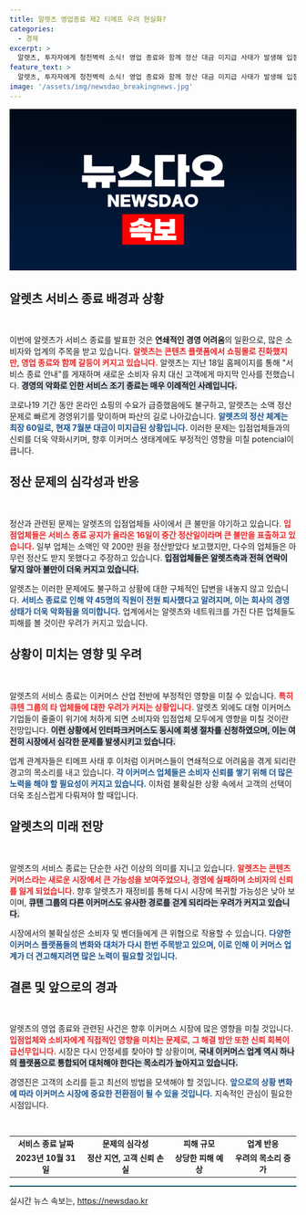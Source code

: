 ```yaml
---
title: 알렛츠 영업종료 제2 티메프 우려 현실화?
categories:
  - 경제
excerpt: >
  알렛츠, 투자자에게 청천벽력 소식! 영업 종료와 함께 정산 대금 미지급 사태가 발생해 입점업체들이 큰 피해를 입고 있다. 업계에서는 큐텐그룹의 연쇄 부실화를 우려하고 있다.
feature_text: >
  알렛츠, 투자자에게 청천벽력 소식! 영업 종료와 함께 정산 대금 미지급 사태가 발생해 입점업체들이 큰 피해를 입고 있다. 업계에서는 큐텐그룹의 연쇄 부실화를 우려하고 있다.
image: '/assets/img/newsdao_breakingnews.jpg'
---
```


<p><img src="/assets/img/newsdao_breakingnews.jpg" alt="koreaapp 속보" /></p>

<h2 data-ke-size="size26">알렛츠 서비스 종료 배경과 상황</h2>

<p data-ke-size="size16">&nbsp;</p>

<p>이번에 알렛츠가 서비스 종료를 발표한 것은 <strong>연쇄적인 경영 어려움</strong>의 일환으로, 많은 소비자와 업계의 주목을 받고 있습니다. <b><span style="color: #ee2323;">알렛츠는 콘텐츠 플랫폼에서 쇼핑몰로 진화했지만, 영업 종료와 함께 갈등이 커지고 있습니다.</span></b> 알렛츠는 지난 18일 홈페이지를 통해 "서비스 종료 안내"를 게재하며 새로운 소비자 유치 대신 고객에게 마지막 인사를 전했습니다. <b><span style="background-color: #21538527;">경영의 악화로 인한 서비스 조기 종료는 매우 이례적인 사례입니다.</span></b> </p>

<p>코로나19 기간 동안 온라인 쇼핑의 수요가 급증했음에도 불구하고, 알렛츠는 소액 정산 문제로 빠르게 경영위기를 맞이하며 파산의 길로 나아갔습니다. <b><span style="color: #1a5490;">알렛츠의 정산 체계는 최장 60일로, 현재 7월분 대금이 미지급된 상황입니다.</span></b> 이러한 문제는 입점업체들과의 신뢰를 더욱 약화시키며, 향후 이커머스 생태계에도 부정적인 영향을 미칠 potencial이 큽니다.</p>

<h2 data-ke-size="size26">정산 문제의 심각성과 반응</h2>

<p data-ke-size="size16">&nbsp;</p>

<p>정산과 관련된 문제는 알렛츠의 입점업체들 사이에서 큰 불만을 야기하고 있습니다. <b><span style="color: #ee2323;">입점업체들은 서비스 종료 공지가 올라온 16일이 중간 정산일이라며 큰 불만을 표출하고 있습니다.</span></b> 일부 업체는 소액인 약 200만 원을 정산받았다 보고했지만, 다수의 업체들은 아무런 정산도 받지 못했다고 주장하고 있습니다. <b><span style="background-color: #21538527;">입점업체들은 알렛츠측과 전혀 연락이 닿지 않아 불만이 더욱 커지고 있습니다.</span></b></p>

<p>알렛츠는 이러한 문제에도 불구하고 상황에 대한 구체적인 답변을 내놓지 않고 있습니다. <b><span style="color: #1a5490;">서비스 종료로 인해 약 45명의 직원이 전원 퇴사했다고 알려지며, 이는 회사의 경영 상태가 더욱 악화됨을 의미합니다.</span></b> 업계에서는 알렛츠와 네트워크를 가진 다른 업체들도 피해를 볼 것이란 우려가 커지고 있습니다. </p>

<h2 data-ke-size="size26">상황이 미치는 영향 및 우려</h2>

<p data-ke-size="size16">&nbsp;</p>

<p>알렛츠의 서비스 종료는 이커머스 산업 전반에 부정적인 영향을 미칠 수 있습니다. <b><span style="color: #ee2323;">특히 큐텐 그룹의 타 업체들에 대한 우려가 커지는 상황입니다.</span></b> 알렛츠 외에도 대형 이커머스 기업들이 줄줄이 위기에 처하게 되면 소비자와 입점업체 모두에게 영향을 미칠 것이란 전망입니다. <b><span style="background-color: #21538527;">이런 상황에서 인터파크커머스도 동시에 회생 절차를 신청하였으며, 이는 여전히 시장에서 심각한 문제를 발생시키고 있습니다.</span></b></p>

<p>업계 관계자들은 티메프 사태 후 이처럼 이커머스들이 연쇄적으로 어려움을 겪게 되리란 경고의 목소리를 내고 있습니다. <b><span style="color: #1a5490;">각 이커머스 업체들은 소비자 신뢰를 쌓기 위해 더 많은 노력을 해야 할 필요성이 커지고 있습니다.</span></b> 이처럼 불확실한 상황 속에서 고객의 선택이 더욱 조심스럽게 다뤄져야 할 때입니다.</p>

<h2 data-ke-size="size26">알렛츠의 미래 전망</h2>

<p data-ke-size="size16">&nbsp;</p>

<p>알렛츠의 서비스 종료는 단순한 사건 이상의 의미를 지니고 있습니다. <b><span style="color: #ee2323;">알렛츠는 콘텐츠 커머스라는 새로운 시장에서 큰 가능성을 보여주었으나, 경영에 실패하며 소비자의 신뢰를 잃게 되었습니다.</span></b> 향후 알렛츠가 재정비를 통해 다시 시장에 복귀할 가능성은 낮아 보이며, <b><span style="background-color: #21538527;">큐텐 그룹의 다른 이커머스도 유사한 경로를 걷게 되리라는 우려가 커지고 있습니다.</span></b> </p>

<p>시장에서의 불확실성은 소비자 및 벤더들에게 큰 위협으로 작용할 수 있습니다. <b><span style="color: #1a5490;">다양한 이커머스 플랫폼들의 변화와 대처가 다시 한번 주목받고 있으며, 이로 인해 이 커머스 업계가 더 견고해지려면 많은 노력이 필요할 것입니다.</span></b> </p>

<h2 data-ke-size="size26">결론 및 앞으로의 경과</h2>

<p data-ke-size="size16">&nbsp;</p>

<p>알렛츠의 영업 종료와 관련된 사건은 향후 이커머스 시장에 많은 영향을 미칠 것입니다. <b><span style="color: #ee2323;">입점업체와 소비자에게 직접적인 영향을 미치는 문제로, 그 해결 방안 또한 신뢰 회복이 급선무입니다.</span></b> 시장은 다시 안정세를 찾아야 할 상황이며, <b><span style="background-color: #21538527;">국내 이커머스 업계 역시 하나의 플랫폼으로 통합되어 대처해야 한다는 목소리가 높아지고 있습니다.</span></b></p>

<p>경영진은 고객의 소리를 듣고 최선의 방법을 모색해야 할 것입니다. <b><span style="color: #1a5490;">앞으로의 상황 변화에 따라 이커머스 시장에 중요한 전환점이 될 수 있을 것입니다.</span></b> 지속적인 관심이 필요한 시점입니다. </p>

<p data-ke-size="size16">&nbsp;</p>

<table style="width: 100%;">
    <tr>
        <td style="text-align: center; height: 17px;"><b>서비스 종료 날짜</b></td>
        <td style="text-align: center; height: 17px;"><b>문제의 심각성</b></td>
        <td style="text-align: center; height: 17px;"><b>피해 규모</b></td>
        <td style="text-align: center; height: 17px;"><b>업계 반응</b></td>
    </tr>
    <tr>
        <td style="text-align: center; height: 17px;"><b>2023년 10월 31일</b></td>
        <td style="text-align: center; height: 17px;"><b>정산 지연, 고객 신뢰 손실</b></td>
        <td style="text-align: center; height: 17px;"><b>상당한 피해 예상</b></td>
        <td style="text-align: center; height: 17px;"><b>우려의 목소리 증가</b></td>
    </tr>
</table>

<hr style="border-top: 1px solid #0889a3;"/>
실시간 뉴스 속보는, <a href="https://newsdao.kr" rel="dofollow">https://newsdao.kr</a>


